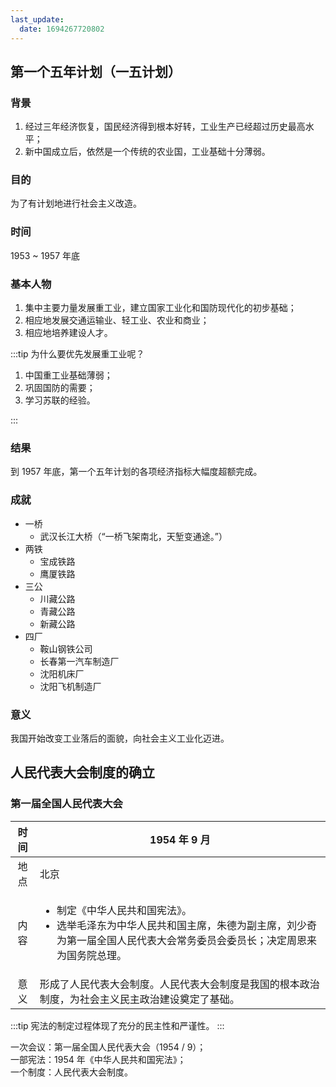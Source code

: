 ```yaml
---
last_update:
  date: 1694267720802
---
```


## 第一个五年计划（一五计划）

### 背景

1. 经过三年经济恢复，国民经济得到根本好转，工业生产已经超过历史最高水平；
2. 新中国成立后，依然是一个传统的农业国，工业基础十分薄弱。

### 目的

为了有计划地进行社会主义改造。

### 时间

1953 ~ 1957 年底

### 基本人物

1. 集中主要力量发展重工业，建立国家工业化和国防现代化的初步基础；
2. 相应地发展交通运输业、轻工业、农业和商业；
3. 相应地培养建设人才。

:::tip 为什么要优先发展重工业呢？

1. 中国重工业基础薄弱；
2. 巩固国防的需要；
3. 学习苏联的经验。

:::

### 结果

到 1957 年底，第一个五年计划的各项经济指标大幅度超额完成。

### 成就

- 一桥
  - 武汉长江大桥（“一桥飞架南北，天堑变通途。”）
- 两铁
  - 宝成铁路
  - 鹰厦铁路
- 三公
  - 川藏公路
  - 青藏公路
  - 新藏公路
- 四厂
  - 鞍山钢铁公司
  - 长春第一汽车制造厂
  - 沈阳机床厂
  - 沈阳飞机制造厂

### 意义

我国开始改变工业落后的面貌，向社会主义工业化迈进。

## 人民代表大会制度的确立

### 第一届全国人民代表大会

| 时间 | 1954 年 9 月                                                                                                                                                                  |
| :--: | ----------------------------------------------------------------------------------------------------------------------------------------------------------------------------- |
| 地点 | 北京                                                                                                                                                                          |
| 内容 | <ul><li>制定《中华人民共和国宪法》。</li><li>选举毛泽东为中华人民共和国主席，朱德为副主席，刘少奇为第一届全国人民代表大会常务委员会委员长；决定周恩来为国务院总理。</li></ul> |
| 意义 | 形成了人民代表大会制度。人民代表大会制度是我国的根本政治制度，为社会主义民主政治建设奠定了基础。                                                                              |

:::tip
宪法的制定过程体现了充分的民主性和严谨性。
:::

一次会议：第一届全国人民代表大会（1954 / 9）；  
一部宪法：1954 年《中华人民共和国宪法》；  
一个制度：人民代表大会制度。
